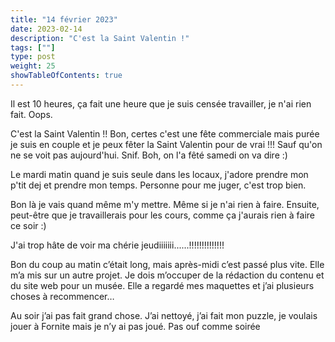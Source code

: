 ```yaml
---
title: "14 février 2023"
date: 2023-02-14
description: "C'est la Saint Valentin !"
tags: [""]
type: post
weight: 25
showTableOfContents: true
---
```


Il est 10 heures, ça fait une heure que je suis censée travailler, je n'ai rien fait. Oops.

C'est la Saint Valentin !! Bon, certes c'est une fête commerciale mais purée je suis en couple et je peux fêter la Saint Valentin pour de vrai !!! Sauf qu'on ne se voit pas aujourd'hui. Snif. Boh, on l'a fêté samedi on va dire :)

Le mardi matin quand je suis seule dans les locaux, j'adore prendre mon p'tit dej et prendre mon temps. Personne pour me juger, c'est trop bien.

Bon là je vais quand même m'y mettre. Même si je n'ai rien à faire. Ensuite, peut-être que je travaillerais pour les cours, comme ça j'aurais rien à faire ce soir :)

J'ai trop hâte de voir ma chérie jeudiiiiiii......!!!!!!!!!!!!!!

Bon du coup au matin c’était long, mais après-midi c’est passé plus vite. Elle m’a mis sur un autre projet. Je dois m’occuper de la rédaction du contenu et du site web pour un musée. Elle a regardé mes maquettes et j’ai plusieurs choses à recommencer…

Au soir j’ai pas fait grand chose. J’ai nettoyé, j’ai fait mon puzzle, je voulais jouer à Fornite mais je n’y ai pas joué. Pas ouf comme soirée